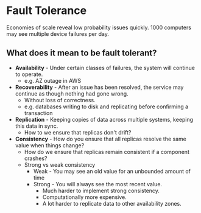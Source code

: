 # Fault Tolerance

Economies of scale reveal low probability issues quickly. 1000 computers may see multiple device failures per day.

## What does it mean to be fault tolerant?

- **Availability** - Under certain classes of failures, the system will continue to operate.
  - e.g. AZ outage in AWS
- **Recoverability** - After an issue has been resolved, the service may continue as though nothing had gone wrong.
  - Without loss of correctness.
  - e.g. databases writing to disk and replicating before confirming a transaction
- **Replication** - Keeping copies of data across multiple systems, keeping this data in sync.
  - How to we ensure that replicas don't drift?
- **Consistency** - How do you ensure that all replicas resolve the same value when things change?
  - How do we ensure that replicas remain consistent if a component crashes?
  - Strong vs weak consistency
    - Weak - You may see an old value for an unbounded amount of time
    - Strong - You will always see the most recent value.
      - Much harder to implement strong consistency.
      - Computationally more expensive.
      - A lot harder to replicate data to other availability zones.
